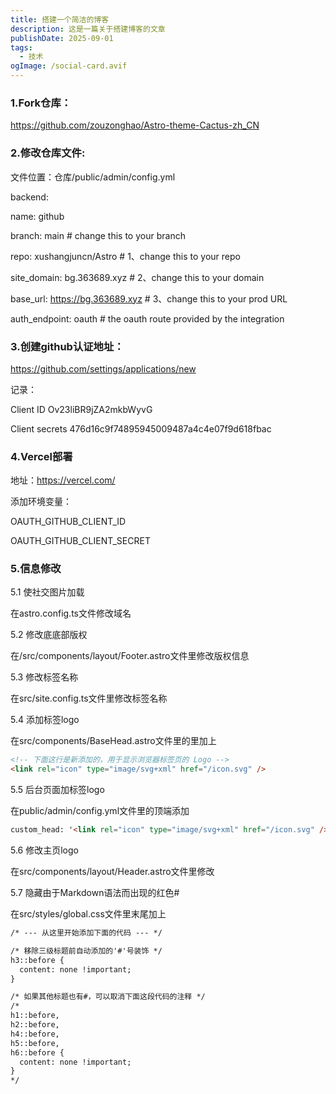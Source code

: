 ```yaml
---
title: 搭建一个简洁的博客
description: 这是一篇关于搭建博客的文章
publishDate: 2025-09-01
tags:
  - 技术
ogImage: /social-card.avif
---
```

### 1.Fork仓库：

https://github.com/zouzonghao/Astro-theme-Cactus-zh_CN

### 2.修改仓库文件:

文件位置：仓库/public/admin/config.yml

backend:  

name: github  

branch: main # change this to your branch  

repo: xushangjuncn/Astro # 1、change this to your repo  

site_domain: bg.363689.xyz # 2、change this to your domain  

base_url: https://bg.363689.xyz # 3、change this to your prod URL  

auth_endpoint: oauth # the oauth route provided by the integration

### 3.创建github认证地址：

https://github.com/settings/applications/new

记录：

Client ID
Ov23liBR9jZA2mkbWyvG

Client secrets
476d16c9f74895945009487a4c4e07f9d618fbac

### 4.Vercel部署

地址：https://vercel.com/

添加环境变量：

OAUTH_GITHUB_CLIENT_ID

OAUTH_GITHUB_CLIENT_SECRET

### 5.信息修改

5.1 使社交图片加载

在astro.config.ts文件修改域名

5.2 修改底底部版权

在/src/components/layout/Footer.astro文件里修改版权信息

5.3 修改标签名称

在src/site.config.ts文件里修改标签名称

5.4 添加标签logo

在src/components/BaseHead.astro文件里的<head>里加上

```html
<!-- 下面这行是新添加的，用于显示浏览器标签页的 Logo -->
<link rel="icon" type="image/svg+xml" href="/icon.svg" />
```

5.5 后台页面加标签logo

在public/admin/config.yml文件里的顶端添加

```html
custom_head: '<link rel="icon" type="image/svg+xml" href="/icon.svg" />
```

5.6 修改主页logo

在src/components/layout/Header.astro文件里修改

5.7 隐藏由于Markdown语法而出现的红色#

在src/styles/global.css文件里末尾加上

```html
/* --- 从这里开始添加下面的代码 --- */

/* 移除三级标题前自动添加的'#'号装饰 */
h3::before {
  content: none !important;
}

/* 如果其他标题也有#，可以取消下面这段代码的注释 */
/*
h1::before,
h2::before,
h4::before,
h5::before,
h6::before {
  content: none !important;
}
*/
```
